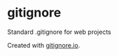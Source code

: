 # gitignore
Standard .gitignore for web projects

Created with [gitignore.io](https://www.gitignore.io/).
